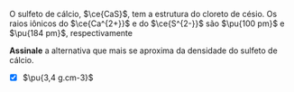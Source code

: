 O sulfeto de cálcio, $\ce{CaS}$, tem a estrutura do cloreto de césio. Os raios iônicos do $\ce{Ca^{2+}}$ e do $\ce{S^{2-}}$ são $\pu{100 pm}$ e $\pu{184 pm}$, respectivamente

**Assinale** a alternativa que mais se aproxima da densidade do sulfeto de cálcio.

- [x] $\pu{3,4 g.cm-3}$
